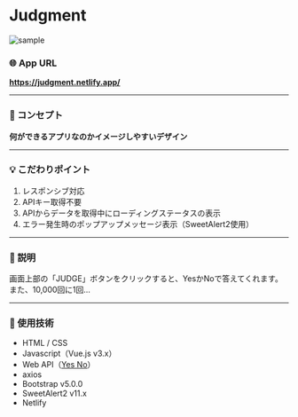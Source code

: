 # Judgment

![sample](https://user-images.githubusercontent.com/81360876/132346948-95918d7f-8ba4-41d8-bf8f-7fc1666285ce.png)

### :globe_with_meridians: App URL
**https://judgment.netlify.app/**

---
### :art: コンセプト
**何ができるアプリなのかイメージしやすいデザイン**

---
### :bulb: こだわりポイント
1. レスポンシブ対応
1. APIキー取得不要
1. APIからデータを取得中にローディングステータスの表示
1. エラー発生時のポップアップメッセージ表示（SweetAlert2使用）

---
### :book: 説明
画面上部の「JUDGE」ボタンをクリックすると、YesかNoで答えてくれます。  
また、10,000回に1回...

---
### :wrench: 使用技術
- HTML / CSS
- Javascript（Vue.js v3.x）
- Web API（[Yes No](https://yesno.wtf/ "Yes Or No? yesno.wtf — foolproof™ decision-making")）
- axios
- Bootstrap v5.0.0
- SweetAlert2 v11.x
- Netlify
